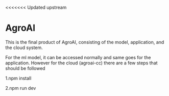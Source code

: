 <<<<<<< Updated upstream
# AgroAI
This is the final product of AgroAI, consisting of the model, application, and the cloud system.

For the ml model, it can be accessed normally and same goes for the application. However for the cloud (agroai-cc) there are a few steps that should be followed
 
1.npm install
 
2.npm run dev
